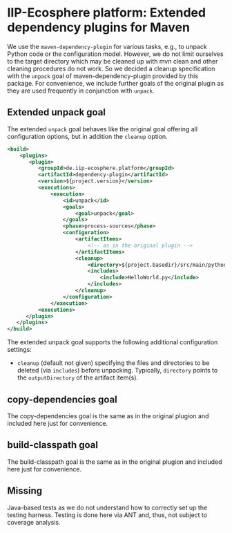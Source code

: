 # IIP-Ecosphere platform: Extended dependency plugins for Maven

We use the `maven-dependency-plugin` for various tasks, e.g., to unpack Python code or the configuration model.  However, we do not limit ourselves to the target directory which may be cleaned up with mvn clean and other cleaning procedures do not work. So we decided a cleanup specification with the `unpack` goal of maven-dependency-plugin provided by this package. For convenience, we include further goals of the original plugin as they are used frequently in conjunction with `unpack`.

## Extended unpack goal

The extended `unpack` goal behaves like the original goal offering all configuration options, but in addition the `cleanup` option.

  ```xml
  <build>
      <plugins>
         <plugin>
            <groupId>de.iip-ecosphere.platform</groupId>
            <artifactId>dependency-plugin</artifactId>
            <version>${project.version}</version>
            <executions>
                <execution>
                    <id>unpack</id>
                    <goals>
                        <goal>unpack</goal>
                    </goals>
                    <phase>process-sources</phase>
                    <configuration>
                        <artifactItems>
                            <!-- as in the original plugin -->
                        </artifactItems>
                        <cleanup>
                            <directory>${project.basedir}/src/main/python</directory>
                            <includes>
                                <include>HelloWorld.py</include>
                            </includes>
                        </cleanup>
                    </configuration>
                </execution>
            <executions>
        </plugin>
     </plugins>
  </build>
  ```

The extended unpack goal supports the following additional configuration settings:
  - `cleanup` (default not given) specifying the files and directories to be deleted (via `includes`) before unpacking. Typically, `directory` points to the `outputDirectory` of the artifact item(s).
  
  
## copy-dependencies goal

The copy-dependencies goal is the same as in the original plugion and included here just for convenience.

## build-classpath goal

The build-classpath goal is the same as in the original plugion and included here just for convenience.

## Missing

Java-based tests as we do not understand how to correctly set up the testing harness. Testing is done here via ANT and, thus, not subject to coverage analysis.